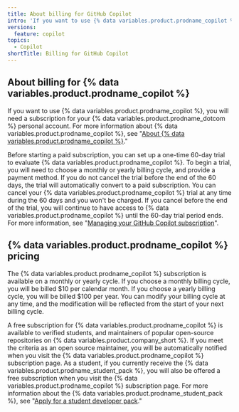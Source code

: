 ```yaml
---
title: About billing for GitHub Copilot
intro: 'If you want to use {% data variables.product.prodname_copilot %}, you need a subscription for your {% data variables.product.prodname_dotcom %} account.'
versions:
  feature: copilot
topics:
  - Copilot
shortTitle: Billing for GitHub Copilot
---
```

## About billing for {% data variables.product.prodname_copilot %}

If you want to use {% data variables.product.prodname_copilot %}, you will need a subscription for your {% data variables.product.prodname_dotcom %} personal account. For more information about {% data variables.product.prodname_copilot %}, see "[About {% data variables.product.prodname_copilot %}](/en/copilot/overview-of-github-copilot/about-github-copilot)."

Before starting a paid subscription, you can set up a one-time 60-day trial to evaluate {% data variables.product.prodname_copilot %}. To begin a trial, you will need to choose a monthly or yearly billing cycle, and provide a payment method. If you do not cancel the trial before the end of the 60 days, the trial will automatically convert to a paid subscription. You can cancel your {% data variables.product.prodname_copilot %} trial at any time during the 60 days and you won't be charged. If you cancel before the end of the trial, you will continue to have access to {% data variables.product.prodname_copilot %} until the 60-day trial period ends. For more information, see "[Managing your GitHub Copilot subscription](/en/billing/managing-billing-for-github-copilot/managing-your-github-copilot-subscription)".

## {% data variables.product.prodname_copilot %} pricing

The {% data variables.product.prodname_copilot %} subscription is available on a monthly or yearly cycle. If you choose a monthly billing cycle, you will be billed $10 per calendar month. If you choose a yearly billing cycle, you will be billed $100 per year. You can modify your billing cycle at any time, and the modification will be reflected from the start of your next billing cycle.

A free subscription for {% data variables.product.prodname_copilot %} is available to verified students, and maintainers of popular open-source repositories on {% data variables.product.company_short %}. If you meet the criteria as an open source maintainer, you will be automatically notified when you visit the {% data variables.product.prodname_copilot %} subscription page. As a student, if you currently receive the {% data variables.product.prodname_student_pack %}, you will also be offered a free subscription when you visit the {% data variables.product.prodname_copilot %} subscription page. For more information about the {% data variables.product.prodname_student_pack %}, see "[Apply for a student developer pack](/free-pro-team@latest/education/explore-the-benefits-of-teaching-and-learning-with-github-education/use-github-for-your-schoolwork/apply-for-a-student-developer-pack)."
